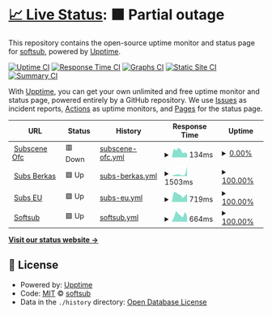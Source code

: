 # [📈 Live Status](https://softsub.github.io/uptime): <!--live status--> **🟧 Partial outage**

This repository contains the open-source uptime monitor and status page for [softsub](https://softsub.github.io/uptime), powered by [Upptime](https://github.com/upptime/upptime).

[![Uptime CI](https://github.com/softsub/uptime/workflows/Uptime%20CI/badge.svg)](https://github.com/softsub/uptime/actions?query=workflow%3A%22Uptime+CI%22)
[![Response Time CI](https://github.com/softsub/uptime/workflows/Response%20Time%20CI/badge.svg)](https://github.com/softsub/uptime/actions?query=workflow%3A%22Response+Time+CI%22)
[![Graphs CI](https://github.com/softsub/uptime/workflows/Graphs%20CI/badge.svg)](https://github.com/softsub/uptime/actions?query=workflow%3A%22Graphs+CI%22)
[![Static Site CI](https://github.com/softsub/uptime/workflows/Static%20Site%20CI/badge.svg)](https://github.com/softsub/uptime/actions?query=workflow%3A%22Static+Site+CI%22)
[![Summary CI](https://github.com/softsub/uptime/workflows/Summary%20CI/badge.svg)](https://github.com/softsub/uptime/actions?query=workflow%3A%22Summary+CI%22)

With [Upptime](https://upptime.js.org), you can get your own unlimited and free uptime monitor and status page, powered entirely by a GitHub repository. We use [Issues](https://github.com/softsub/uptime/issues) as incident reports, [Actions](https://github.com/softsub/uptime/actions) as uptime monitors, and [Pages](https://softsub.github.io/uptime) for the status page.

<!--start: status pages-->
<!-- This summary is generated by Upptime (https://github.com/upptime/upptime) -->
<!-- Do not edit this manually, your changes will be overwritten -->
<!-- prettier-ignore -->
| URL | Status | History | Response Time | Uptime |
| --- | ------ | ------- | ------------- | ------ |
| <img alt="" src="https://icons.duckduckgo.com/ip3/subscene.com.ico" height="13"> [Subscene Ofc](https://subscene.com) | 🟥 Down | [subscene-ofc.yml](https://github.com/softsub/uptime/commits/HEAD/history/subscene-ofc.yml) | <details><summary><img alt="Response time graph" src="./graphs/subscene-ofc/response-time-week.png" height="20"> 134ms</summary><br><a href="https://softsub.github.io/uptime/history/subscene-ofc"><img alt="Response time 137" src="https://img.shields.io/endpoint?url=https%3A%2F%2Fraw.githubusercontent.com%2Fsoftsub%2Fuptime%2FHEAD%2Fapi%2Fsubscene-ofc%2Fresponse-time.json"></a><br><a href="https://softsub.github.io/uptime/history/subscene-ofc"><img alt="24-hour response time 292" src="https://img.shields.io/endpoint?url=https%3A%2F%2Fraw.githubusercontent.com%2Fsoftsub%2Fuptime%2FHEAD%2Fapi%2Fsubscene-ofc%2Fresponse-time-day.json"></a><br><a href="https://softsub.github.io/uptime/history/subscene-ofc"><img alt="7-day response time 134" src="https://img.shields.io/endpoint?url=https%3A%2F%2Fraw.githubusercontent.com%2Fsoftsub%2Fuptime%2FHEAD%2Fapi%2Fsubscene-ofc%2Fresponse-time-week.json"></a><br><a href="https://softsub.github.io/uptime/history/subscene-ofc"><img alt="30-day response time 119" src="https://img.shields.io/endpoint?url=https%3A%2F%2Fraw.githubusercontent.com%2Fsoftsub%2Fuptime%2FHEAD%2Fapi%2Fsubscene-ofc%2Fresponse-time-month.json"></a><br><a href="https://softsub.github.io/uptime/history/subscene-ofc"><img alt="1-year response time 141" src="https://img.shields.io/endpoint?url=https%3A%2F%2Fraw.githubusercontent.com%2Fsoftsub%2Fuptime%2FHEAD%2Fapi%2Fsubscene-ofc%2Fresponse-time-year.json"></a></details> | <details><summary><a href="https://softsub.github.io/uptime/history/subscene-ofc">0.00%</a></summary><a href="https://softsub.github.io/uptime/history/subscene-ofc"><img alt="All-time uptime 78.66%" src="https://img.shields.io/endpoint?url=https%3A%2F%2Fraw.githubusercontent.com%2Fsoftsub%2Fuptime%2FHEAD%2Fapi%2Fsubscene-ofc%2Fuptime.json"></a><br><a href="https://softsub.github.io/uptime/history/subscene-ofc"><img alt="24-hour uptime 0.00%" src="https://img.shields.io/endpoint?url=https%3A%2F%2Fraw.githubusercontent.com%2Fsoftsub%2Fuptime%2FHEAD%2Fapi%2Fsubscene-ofc%2Fuptime-day.json"></a><br><a href="https://softsub.github.io/uptime/history/subscene-ofc"><img alt="7-day uptime 0.00%" src="https://img.shields.io/endpoint?url=https%3A%2F%2Fraw.githubusercontent.com%2Fsoftsub%2Fuptime%2FHEAD%2Fapi%2Fsubscene-ofc%2Fuptime-week.json"></a><br><a href="https://softsub.github.io/uptime/history/subscene-ofc"><img alt="30-day uptime 0.00%" src="https://img.shields.io/endpoint?url=https%3A%2F%2Fraw.githubusercontent.com%2Fsoftsub%2Fuptime%2FHEAD%2Fapi%2Fsubscene-ofc%2Fuptime-month.json"></a><br><a href="https://softsub.github.io/uptime/history/subscene-ofc"><img alt="1-year uptime 59.80%" src="https://img.shields.io/endpoint?url=https%3A%2F%2Fraw.githubusercontent.com%2Fsoftsub%2Fuptime%2FHEAD%2Fapi%2Fsubscene-ofc%2Fuptime-year.json"></a></details>
| <img alt="" src="https://icons.duckduckgo.com/ip3/sub.berkas.eu.org.ico" height="13"> [Subs Berkas](https://sub.berkas.eu.org) | 🟩 Up | [subs-berkas.yml](https://github.com/softsub/uptime/commits/HEAD/history/subs-berkas.yml) | <details><summary><img alt="Response time graph" src="./graphs/subs-berkas/response-time-week.png" height="20"> 1503ms</summary><br><a href="https://softsub.github.io/uptime/history/subs-berkas"><img alt="Response time 872" src="https://img.shields.io/endpoint?url=https%3A%2F%2Fraw.githubusercontent.com%2Fsoftsub%2Fuptime%2FHEAD%2Fapi%2Fsubs-berkas%2Fresponse-time.json"></a><br><a href="https://softsub.github.io/uptime/history/subs-berkas"><img alt="24-hour response time 1257" src="https://img.shields.io/endpoint?url=https%3A%2F%2Fraw.githubusercontent.com%2Fsoftsub%2Fuptime%2FHEAD%2Fapi%2Fsubs-berkas%2Fresponse-time-day.json"></a><br><a href="https://softsub.github.io/uptime/history/subs-berkas"><img alt="7-day response time 1503" src="https://img.shields.io/endpoint?url=https%3A%2F%2Fraw.githubusercontent.com%2Fsoftsub%2Fuptime%2FHEAD%2Fapi%2Fsubs-berkas%2Fresponse-time-week.json"></a><br><a href="https://softsub.github.io/uptime/history/subs-berkas"><img alt="30-day response time 1298" src="https://img.shields.io/endpoint?url=https%3A%2F%2Fraw.githubusercontent.com%2Fsoftsub%2Fuptime%2FHEAD%2Fapi%2Fsubs-berkas%2Fresponse-time-month.json"></a><br><a href="https://softsub.github.io/uptime/history/subs-berkas"><img alt="1-year response time 895" src="https://img.shields.io/endpoint?url=https%3A%2F%2Fraw.githubusercontent.com%2Fsoftsub%2Fuptime%2FHEAD%2Fapi%2Fsubs-berkas%2Fresponse-time-year.json"></a></details> | <details><summary><a href="https://softsub.github.io/uptime/history/subs-berkas">100.00%</a></summary><a href="https://softsub.github.io/uptime/history/subs-berkas"><img alt="All-time uptime 96.79%" src="https://img.shields.io/endpoint?url=https%3A%2F%2Fraw.githubusercontent.com%2Fsoftsub%2Fuptime%2FHEAD%2Fapi%2Fsubs-berkas%2Fuptime.json"></a><br><a href="https://softsub.github.io/uptime/history/subs-berkas"><img alt="24-hour uptime 100.00%" src="https://img.shields.io/endpoint?url=https%3A%2F%2Fraw.githubusercontent.com%2Fsoftsub%2Fuptime%2FHEAD%2Fapi%2Fsubs-berkas%2Fuptime-day.json"></a><br><a href="https://softsub.github.io/uptime/history/subs-berkas"><img alt="7-day uptime 100.00%" src="https://img.shields.io/endpoint?url=https%3A%2F%2Fraw.githubusercontent.com%2Fsoftsub%2Fuptime%2FHEAD%2Fapi%2Fsubs-berkas%2Fuptime-week.json"></a><br><a href="https://softsub.github.io/uptime/history/subs-berkas"><img alt="30-day uptime 100.00%" src="https://img.shields.io/endpoint?url=https%3A%2F%2Fraw.githubusercontent.com%2Fsoftsub%2Fuptime%2FHEAD%2Fapi%2Fsubs-berkas%2Fuptime-month.json"></a><br><a href="https://softsub.github.io/uptime/history/subs-berkas"><img alt="1-year uptime 95.33%" src="https://img.shields.io/endpoint?url=https%3A%2F%2Fraw.githubusercontent.com%2Fsoftsub%2Fuptime%2FHEAD%2Fapi%2Fsubs-berkas%2Fuptime-year.json"></a></details>
| <img alt="" src="https://icons.duckduckgo.com/ip3/subscene.eu.org.ico" height="13"> [Subs EU](https://subscene.eu.org) | 🟩 Up | [subs-eu.yml](https://github.com/softsub/uptime/commits/HEAD/history/subs-eu.yml) | <details><summary><img alt="Response time graph" src="./graphs/subs-eu/response-time-week.png" height="20"> 719ms</summary><br><a href="https://softsub.github.io/uptime/history/subs-eu"><img alt="Response time 927" src="https://img.shields.io/endpoint?url=https%3A%2F%2Fraw.githubusercontent.com%2Fsoftsub%2Fuptime%2FHEAD%2Fapi%2Fsubs-eu%2Fresponse-time.json"></a><br><a href="https://softsub.github.io/uptime/history/subs-eu"><img alt="24-hour response time 936" src="https://img.shields.io/endpoint?url=https%3A%2F%2Fraw.githubusercontent.com%2Fsoftsub%2Fuptime%2FHEAD%2Fapi%2Fsubs-eu%2Fresponse-time-day.json"></a><br><a href="https://softsub.github.io/uptime/history/subs-eu"><img alt="7-day response time 719" src="https://img.shields.io/endpoint?url=https%3A%2F%2Fraw.githubusercontent.com%2Fsoftsub%2Fuptime%2FHEAD%2Fapi%2Fsubs-eu%2Fresponse-time-week.json"></a><br><a href="https://softsub.github.io/uptime/history/subs-eu"><img alt="30-day response time 818" src="https://img.shields.io/endpoint?url=https%3A%2F%2Fraw.githubusercontent.com%2Fsoftsub%2Fuptime%2FHEAD%2Fapi%2Fsubs-eu%2Fresponse-time-month.json"></a><br><a href="https://softsub.github.io/uptime/history/subs-eu"><img alt="1-year response time 856" src="https://img.shields.io/endpoint?url=https%3A%2F%2Fraw.githubusercontent.com%2Fsoftsub%2Fuptime%2FHEAD%2Fapi%2Fsubs-eu%2Fresponse-time-year.json"></a></details> | <details><summary><a href="https://softsub.github.io/uptime/history/subs-eu">100.00%</a></summary><a href="https://softsub.github.io/uptime/history/subs-eu"><img alt="All-time uptime 98.00%" src="https://img.shields.io/endpoint?url=https%3A%2F%2Fraw.githubusercontent.com%2Fsoftsub%2Fuptime%2FHEAD%2Fapi%2Fsubs-eu%2Fuptime.json"></a><br><a href="https://softsub.github.io/uptime/history/subs-eu"><img alt="24-hour uptime 100.00%" src="https://img.shields.io/endpoint?url=https%3A%2F%2Fraw.githubusercontent.com%2Fsoftsub%2Fuptime%2FHEAD%2Fapi%2Fsubs-eu%2Fuptime-day.json"></a><br><a href="https://softsub.github.io/uptime/history/subs-eu"><img alt="7-day uptime 100.00%" src="https://img.shields.io/endpoint?url=https%3A%2F%2Fraw.githubusercontent.com%2Fsoftsub%2Fuptime%2FHEAD%2Fapi%2Fsubs-eu%2Fuptime-week.json"></a><br><a href="https://softsub.github.io/uptime/history/subs-eu"><img alt="30-day uptime 100.00%" src="https://img.shields.io/endpoint?url=https%3A%2F%2Fraw.githubusercontent.com%2Fsoftsub%2Fuptime%2FHEAD%2Fapi%2Fsubs-eu%2Fuptime-month.json"></a><br><a href="https://softsub.github.io/uptime/history/subs-eu"><img alt="1-year uptime 95.35%" src="https://img.shields.io/endpoint?url=https%3A%2F%2Fraw.githubusercontent.com%2Fsoftsub%2Fuptime%2FHEAD%2Fapi%2Fsubs-eu%2Fuptime-year.json"></a></details>
| <img alt="" src="https://icons.duckduckgo.com/ip3/softsub.eu.org.ico" height="13"> [Softsub](https://softsub.eu.org) | 🟩 Up | [softsub.yml](https://github.com/softsub/uptime/commits/HEAD/history/softsub.yml) | <details><summary><img alt="Response time graph" src="./graphs/softsub/response-time-week.png" height="20"> 664ms</summary><br><a href="https://softsub.github.io/uptime/history/softsub"><img alt="Response time 901" src="https://img.shields.io/endpoint?url=https%3A%2F%2Fraw.githubusercontent.com%2Fsoftsub%2Fuptime%2FHEAD%2Fapi%2Fsoftsub%2Fresponse-time.json"></a><br><a href="https://softsub.github.io/uptime/history/softsub"><img alt="24-hour response time 864" src="https://img.shields.io/endpoint?url=https%3A%2F%2Fraw.githubusercontent.com%2Fsoftsub%2Fuptime%2FHEAD%2Fapi%2Fsoftsub%2Fresponse-time-day.json"></a><br><a href="https://softsub.github.io/uptime/history/softsub"><img alt="7-day response time 664" src="https://img.shields.io/endpoint?url=https%3A%2F%2Fraw.githubusercontent.com%2Fsoftsub%2Fuptime%2FHEAD%2Fapi%2Fsoftsub%2Fresponse-time-week.json"></a><br><a href="https://softsub.github.io/uptime/history/softsub"><img alt="30-day response time 900" src="https://img.shields.io/endpoint?url=https%3A%2F%2Fraw.githubusercontent.com%2Fsoftsub%2Fuptime%2FHEAD%2Fapi%2Fsoftsub%2Fresponse-time-month.json"></a><br><a href="https://softsub.github.io/uptime/history/softsub"><img alt="1-year response time 744" src="https://img.shields.io/endpoint?url=https%3A%2F%2Fraw.githubusercontent.com%2Fsoftsub%2Fuptime%2FHEAD%2Fapi%2Fsoftsub%2Fresponse-time-year.json"></a></details> | <details><summary><a href="https://softsub.github.io/uptime/history/softsub">100.00%</a></summary><a href="https://softsub.github.io/uptime/history/softsub"><img alt="All-time uptime 97.55%" src="https://img.shields.io/endpoint?url=https%3A%2F%2Fraw.githubusercontent.com%2Fsoftsub%2Fuptime%2FHEAD%2Fapi%2Fsoftsub%2Fuptime.json"></a><br><a href="https://softsub.github.io/uptime/history/softsub"><img alt="24-hour uptime 100.00%" src="https://img.shields.io/endpoint?url=https%3A%2F%2Fraw.githubusercontent.com%2Fsoftsub%2Fuptime%2FHEAD%2Fapi%2Fsoftsub%2Fuptime-day.json"></a><br><a href="https://softsub.github.io/uptime/history/softsub"><img alt="7-day uptime 100.00%" src="https://img.shields.io/endpoint?url=https%3A%2F%2Fraw.githubusercontent.com%2Fsoftsub%2Fuptime%2FHEAD%2Fapi%2Fsoftsub%2Fuptime-week.json"></a><br><a href="https://softsub.github.io/uptime/history/softsub"><img alt="30-day uptime 100.00%" src="https://img.shields.io/endpoint?url=https%3A%2F%2Fraw.githubusercontent.com%2Fsoftsub%2Fuptime%2FHEAD%2Fapi%2Fsoftsub%2Fuptime-month.json"></a><br><a href="https://softsub.github.io/uptime/history/softsub"><img alt="1-year uptime 95.34%" src="https://img.shields.io/endpoint?url=https%3A%2F%2Fraw.githubusercontent.com%2Fsoftsub%2Fuptime%2FHEAD%2Fapi%2Fsoftsub%2Fuptime-year.json"></a></details>

<!--end: status pages-->

[**Visit our status website →**](https://softsub.github.io/uptime)

## 📄 License

- Powered by: [Upptime](https://github.com/upptime/upptime)
- Code: [MIT](./LICENSE) © [softsub](https://softsub.github.io/uptime)
- Data in the `./history` directory: [Open Database License](https://opendatacommons.org/licenses/odbl/1-0/)

